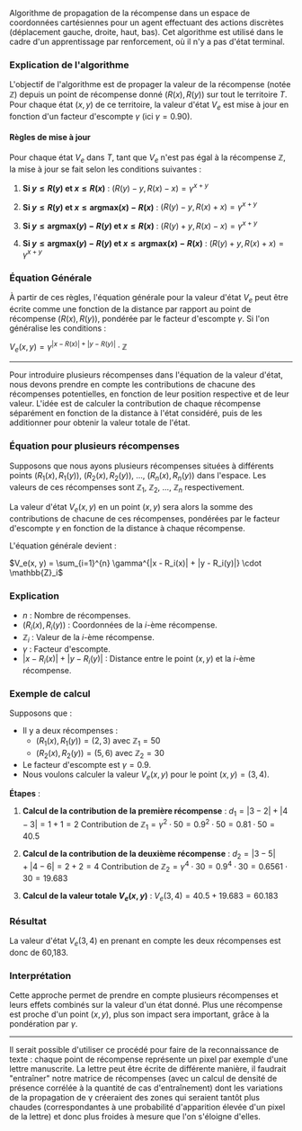 Algorithme de propagation de la récompense dans un espace de coordonnées cartésiennes pour un agent effectuant des actions discrètes (déplacement gauche, droite, haut, bas). Cet algorithme est utilisé dans le cadre d'un apprentissage par renforcement, où il n'y a pas d'état terminal.

### Explication de l'algorithme

L'objectif de l'algorithme est de propager la valeur de la récompense (notée $\mathbb{Z}$) depuis un point de récompense donné $(R(x), R(y))$ sur tout le territoire $T$. Pour chaque état $(x, y)$ de ce territoire, la valeur d'état $V_e$ est mise à jour en fonction d'un facteur d'escompte $\gamma$ (ici $\gamma = 0.90$).

#### Règles de mise à jour

Pour chaque état $V_e$ dans $T$, tant que $V_e$ n'est pas égal à la récompense $\mathbb{Z}$, la mise à jour se fait selon les conditions suivantes :

1. **Si $y \leq R(y)$ et $x \leq R(x)$** :
   $(R(y) - y, R(x) - x) = \gamma^{x+y}$

2. **Si $y \leq R(y)$ et $x \leq \text{argmax}(x) - R(x)$** :
   $(R(y) - y, R(x) + x) = \gamma^{x+y}$

3. **Si $y \leq \text{argmax}(y) - R(y)$ et $x \leq R(x)$** :
   $(R(y) + y, R(x) - x) = \gamma^{x+y}$

4. **Si $y \leq \text{argmax}(y) - R(y)$ et $x \leq \text{argmax}(x) - R(x)$** :
   $(R(y) + y, R(x) + x) = \gamma^{x+y}$

### Équation Générale

À partir de ces règles, l'équation générale pour la valeur d'état $V_e$ peut être écrite comme une fonction de la distance par rapport au point de récompense $(R(x), R(y))$, pondérée par le facteur d'escompte $\gamma$. Si l'on généralise les conditions :

$V_e(x, y) = \gamma^{|x - R(x)| + |y - R(y)|} \cdot \mathbb{Z}$

***

Pour introduire plusieurs récompenses dans l'équation de la valeur d'état, nous devons prendre en compte les contributions de chacune des récompenses potentielles, en fonction de leur position respective et de leur valeur. L'idée est de calculer la contribution de chaque récompense séparément en fonction de la distance à l'état considéré, puis de les additionner pour obtenir la valeur totale de l'état.

### Équation pour plusieurs récompenses

Supposons que nous ayons plusieurs récompenses situées à différents points $(R_1(x), R_1(y))$, $(R_2(x), R_2(y))$, ..., $(R_n(x), R_n(y))$ dans l'espace. Les valeurs de ces récompenses sont $\mathbb{Z}_1$, $\mathbb{Z}_2$, ..., $\mathbb{Z}_n$ respectivement.

La valeur d'état $V_e(x, y)$ en un point $(x, y)$ sera alors la somme des contributions de chacune de ces récompenses, pondérées par le facteur d'escompte $\gamma$ en fonction de la distance à chaque récompense.

L'équation générale devient :

$V_e(x, y) = \sum_{i=1}^{n} \gamma^{|x - R_i(x)| + |y - R_i(y)|} \cdot \mathbb{Z}_i$

### Explication

- $n$ : Nombre de récompenses.
- $(R_i(x), R_i(y))$ : Coordonnées de la $i$-ème récompense.
- $\mathbb{Z}_i$ : Valeur de la $i$-ème récompense.
- $\gamma$ : Facteur d'escompte.
- $|x - R_i(x)| + |y - R_i(y)|$ : Distance entre le point $(x, y)$ et la $i$-ème récompense.

### Exemple de calcul

Supposons que :
- Il y a deux récompenses : 
  - $(R_1(x), R_1(y)) = (2, 3)$ avec $\mathbb{Z}_1 = 50$
  - $(R_2(x), R_2(y)) = (5, 6)$ avec $\mathbb{Z}_2 = 30$
- Le facteur d'escompte est $\gamma = 0.9$.
- Nous voulons calculer la valeur $V_e(x, y)$ pour le point $(x, y) = (3, 4)$.

**Étapes** :

1. **Calcul de la contribution de la première récompense** :
   $d_1 = |3 - 2| + |4 - 3| = 1 + 1 = 2$
   $\text{Contribution de } \mathbb{Z}_1 = \gamma^2 \cdot 50 = 0.9^2 \cdot 50 = 0.81 \cdot 50 = 40.5$

2. **Calcul de la contribution de la deuxième récompense** :
   $d_2 = |3 - 5| + |4 - 6| = 2 + 2 = 4$
   $\text{Contribution de } \mathbb{Z}_2 = \gamma^4 \cdot 30 = 0.9^4 \cdot 30 = 0.6561 \cdot 30 = 19.683$

3. **Calcul de la valeur totale $V_e(x, y)$** :
   $V_e(3, 4) = 40.5 + 19.683 = 60.183$

### Résultat

La valeur d'état $V_e(3, 4)$ en prenant en compte les deux récompenses est donc de 60,183.

### Interprétation

Cette approche permet de prendre en compte plusieurs récompenses et leurs effets combinés sur la valeur d'un état donné. Plus une récompense est proche d'un point $(x, y)$, plus son impact sera important, grâce à la pondération par $\gamma$.

***

Il serait possible d'utiliser ce procédé pour faire de la reconnaissance de texte : chaque point de récompense représente un pixel par exemple d'une lettre manuscrite. La lettre peut être écrite de différente manière, il faudrait "entraîner" notre matrice de récompenses (avec un calcul de densité de présence corrélée à la quantité de cas d'entraînement) dont les variations de la propagation de γ créeraient des zones qui seraient tantôt plus chaudes (correspondantes à une probabilité d'apparition élevée d'un pixel de la lettre) et donc plus froides à mesure que l'on s'éloigne d'elles.

